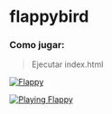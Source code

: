 # flappybird

### Como jugar:

> Ejecutar index.html

[![Flappy](https://i.ibb.co/KssmrSj/2020-12-15-12-56-22-Greenshot.png "Flappy")](https://i.ibb.co/KssmrSj/2020-12-15-12-56-22-Greenshot.png "Flappy")

[![Playing Flappy](https://i.ibb.co/Mg9p0gj/2020-12-15-12-56-39-Greenshot.png "Playing Flappy")](https://i.ibb.co/Mg9p0gj/2020-12-15-12-56-39-Greenshot.png "Playing Flappy")
